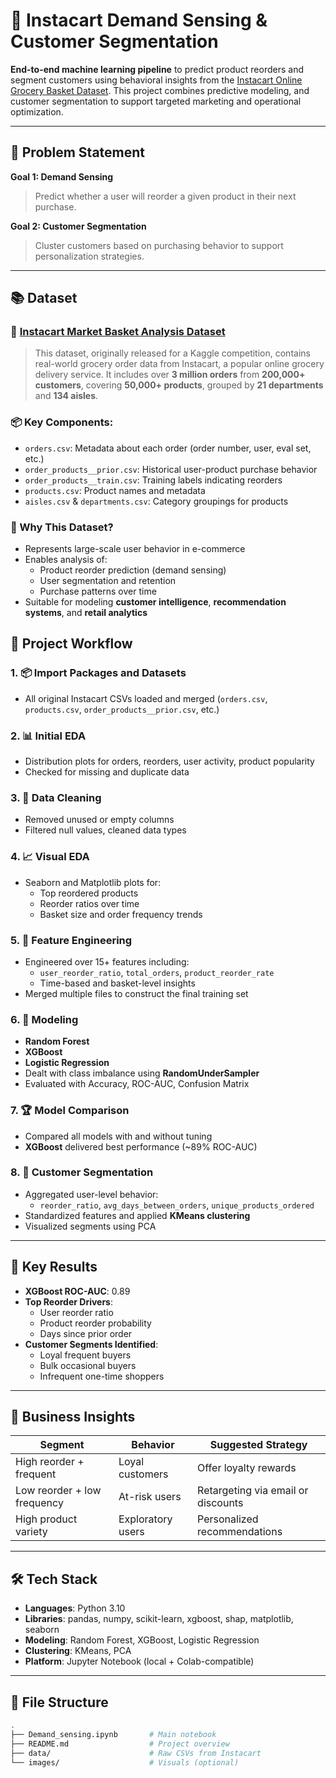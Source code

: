 # 🛒 Instacart Demand Sensing & Customer Segmentation

**End-to-end machine learning pipeline** to predict product reorders and segment customers using behavioral insights from the [Instacart Online Grocery Basket Dataset](https://www.instacart.com/datasets/grocery-shopping-2017). This project combines predictive modeling, and customer segmentation to support targeted marketing and operational optimization.

---

## 📌 Problem Statement

**Goal 1: Demand Sensing**
> Predict whether a user will reorder a given product in their next purchase.

**Goal 2: Customer Segmentation**
> Cluster customers based on purchasing behavior to support personalization strategies.

---
## 📚 Dataset

### 🔗 [Instacart Market Basket Analysis Dataset](https://www.instacart.com/datasets/grocery-shopping-2017)

> This dataset, originally released for a Kaggle competition, contains real-world grocery order data from Instacart, a popular online grocery delivery service. It includes over **3 million orders** from **200,000+ customers**, covering **50,000+ products**, grouped by **21 departments** and **134 aisles**.

### 📦 Key Components:
- `orders.csv`: Metadata about each order (order number, user, eval set, etc.)
- `order_products__prior.csv`: Historical user-product purchase behavior
- `order_products__train.csv`: Training labels indicating reorders
- `products.csv`: Product names and metadata
- `aisles.csv` & `departments.csv`: Category groupings for products

### 🧠 Why This Dataset?
- Represents large-scale user behavior in e-commerce
- Enables analysis of:
  - Product reorder prediction (demand sensing)
  - User segmentation and retention
  - Purchase patterns over time
- Suitable for modeling **customer intelligence**, **recommendation systems**, and **retail analytics**

## 🧠 Project Workflow

### 1. 📦 Import Packages and Datasets
- All original Instacart CSVs loaded and merged (`orders.csv`, `products.csv`, `order_products__prior.csv`, etc.)

### 2. 📊 Initial EDA
- Distribution plots for orders, reorders, user activity, product popularity
- Checked for missing and duplicate data

### 3. 🧹 Data Cleaning
- Removed unused or empty columns
- Filtered null values, cleaned data types

### 4. 📈 Visual EDA
- Seaborn and Matplotlib plots for:
  - Top reordered products
  - Reorder ratios over time
  - Basket size and order frequency trends

### 5. 🧪 Feature Engineering
- Engineered over 15+ features including:
  - `user_reorder_ratio`, `total_orders`, `product_reorder_rate`
  - Time-based and basket-level insights
- Merged multiple files to construct the final training set

### 6. 🤖 Modeling
- **Random Forest**
- **XGBoost**
- **Logistic Regression**
- Dealt with class imbalance using **RandomUnderSampler**
- Evaluated with Accuracy, ROC-AUC, Confusion Matrix

### 7. 🏆 Model Comparison
- Compared all models with and without tuning
- **XGBoost** delivered best performance (~89% ROC-AUC)

### 8. 👥 Customer Segmentation
- Aggregated user-level behavior:
  - `reorder_ratio`, `avg_days_between_orders`, `unique_products_ordered`
- Standardized features and applied **KMeans clustering**
- Visualized segments using PCA

---

## 📌 Key Results

- **XGBoost ROC-AUC**: 0.89  
- **Top Reorder Drivers**:
  - User reorder ratio
  - Product reorder probability
  - Days since prior order
- **Customer Segments Identified**:
  - Loyal frequent buyers
  - Bulk occasional buyers
  - Infrequent one-time shoppers

---

## 💼 Business Insights

| Segment | Behavior | Suggested Strategy |
|---------|----------|--------------------|
| High reorder + frequent | Loyal customers | Offer loyalty rewards |
| Low reorder + low frequency | At-risk users | Retargeting via email or discounts |
| High product variety | Exploratory users | Personalized recommendations |

---

## 🛠 Tech Stack

- **Languages**: Python 3.10
- **Libraries**: pandas, numpy, scikit-learn, xgboost, shap, matplotlib, seaborn
- **Modeling**: Random Forest, XGBoost, Logistic Regression
- **Clustering**: KMeans, PCA
- **Platform**: Jupyter Notebook (local + Colab-compatible)

---

## 📁 File Structure

```bash
.
├── Demand_sensing.ipynb       # Main notebook
├── README.md                  # Project overview
├── data/                      # Raw CSVs from Instacart
└── images/                    # Visuals (optional)

